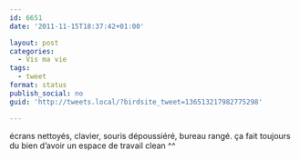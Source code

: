 ```yaml
---
id: 6651
date: '2011-11-15T18:37:42+01:00'

layout: post
categories:
  - Vis ma vie
tags:
  - tweet
format: status
publish_social: no
guid: 'http://tweets.local/?birdsite_tweet=136513217982775298'

---
```


écrans nettoyés, clavier, souris dépoussiéré, bureau rangé. ça fait toujours du bien d’avoir un espace de travail clean ^^